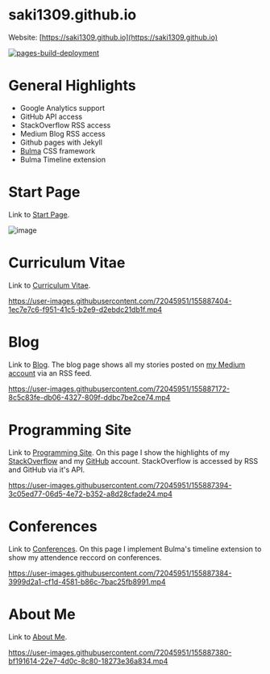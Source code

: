 # saki1309.github.io
Website: [https://saki1309.github.io](https://saki1309.github.io)

[![pages-build-deployment](https://github.com/SaKi1309/saki1309.github.io/actions/workflows/pages/pages-build-deployment/badge.svg)](https://github.com/SaKi1309/saki1309.github.io/actions/workflows/pages/pages-build-deployment)

# General Highlights
- Google Analytics support
- GitHub API access
- StackOverflow RSS access
- Medium Blog RSS access
- Github pages with Jekyll 
- [Bulma](https://bulma.io/) CSS framework
- Bulma Timeline extension

# Start Page
Link to [Start Page](https://saki1309.github.io/).

![image](https://user-images.githubusercontent.com/72045951/158271330-39848e01-6d4f-4634-8721-8329d254ecbe.png)

# Curriculum Vitae
Link to [Curriculum Vitae](https://saki1309.github.io/cv.html).

https://user-images.githubusercontent.com/72045951/155887404-1ec7e7c6-f951-41c5-b2e9-d2ebdc21db1f.mp4

# Blog
Link to [Blog](https://saki1309.github.io/blog.html).
The blog page shows all my stories posted on [my Medium account](https://medium.com/@SaschaKirch) via an RSS feed.

https://user-images.githubusercontent.com/72045951/155887172-8c5c83fe-db06-4327-809f-ddbc7be2ce74.mp4

# Programming Site
Link to [Programming Site](https://saki1309.github.io/programming_sites.html).
On this page I show the highlights of my [StackOverflow](https://stackoverflow.com/users/17905764/sascha-kirch) and my [GitHub](https://github.com/SaKi1309) account. StackOverflow is accessed by RSS and GitHub via it's API.

https://user-images.githubusercontent.com/72045951/155887394-3c05ed77-06d5-4e72-b352-a8d28cfade24.mp4

# Conferences
Link to [Conferences](https://saki1309.github.io/conferences.html).
On this page I implement Bulma's timeline extension to show my attendence reccord on conferences.

https://user-images.githubusercontent.com/72045951/155887384-3999d2a1-cf1d-4581-b86c-7bac25fb8991.mp4

# About Me
Link to [About Me](https://saki1309.github.io/about.html).

https://user-images.githubusercontent.com/72045951/155887380-bf191614-22e7-4d0c-8c80-18273e36a834.mp4

